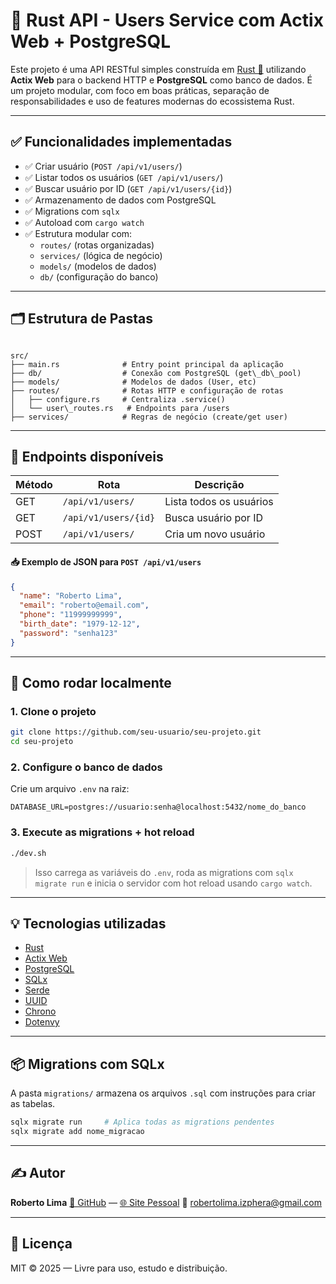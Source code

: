# 🚀 Rust API - Users Service com Actix Web + PostgreSQL

Este projeto é uma API RESTful simples construída em [Rust 🦀](https://www.rust-lang.org/) utilizando **Actix Web** para o backend HTTP e **PostgreSQL** como banco de dados. É um projeto modular, com foco em boas práticas, separação de responsabilidades e uso de features modernas do ecossistema Rust.

---

## ✅ Funcionalidades implementadas

- ✅ Criar usuário (`POST /api/v1/users/`)
- ✅ Listar todos os usuários (`GET /api/v1/users/`)
- ✅ Buscar usuário por ID (`GET /api/v1/users/{id}`)
- ✅ Armazenamento de dados com PostgreSQL
- ✅ Migrations com `sqlx`
- ✅ Autoload com `cargo watch`
- ✅ Estrutura modular com:
  - `routes/` (rotas organizadas)
  - `services/` (lógica de negócio)
  - `models/` (modelos de dados)
  - `db/` (configuração do banco)

---

## 🗂️ Estrutura de Pastas

```

src/
├── main.rs              # Entry point principal da aplicação
├── db/                  # Conexão com PostgreSQL (get\_db\_pool)
├── models/              # Modelos de dados (User, etc)
├── routes/              # Rotas HTTP e configuração de rotas
│   ├── configure.rs     # Centraliza .service()
│   └── user\_routes.rs   # Endpoints para /users
├── services/            # Regras de negócio (create/get user)

````

---

## 🧪 Endpoints disponíveis

| Método | Rota                     | Descrição                  |
|--------|--------------------------|----------------------------|
| GET    | `/api/v1/users/`         | Lista todos os usuários    |
| GET    | `/api/v1/users/{id}`     | Busca usuário por ID       |
| POST   | `/api/v1/users/`         | Cria um novo usuário       |

#### 📥 Exemplo de JSON para `POST /api/v1/users`

```json
{
  "name": "Roberto Lima",
  "email": "roberto@email.com",
  "phone": "11999999999",
  "birth_date": "1979-12-12",
  "password": "senha123"
}
````

---

## 🔧 Como rodar localmente

### 1. Clone o projeto

```bash
git clone https://github.com/seu-usuario/seu-projeto.git
cd seu-projeto
```

### 2. Configure o banco de dados

Crie um arquivo `.env` na raiz:

```env
DATABASE_URL=postgres://usuario:senha@localhost:5432/nome_do_banco
```

### 3. Execute as migrations + hot reload

```bash
./dev.sh
```

> Isso carrega as variáveis do `.env`, roda as migrations com `sqlx migrate run` e inicia o servidor com hot reload usando `cargo watch`.

---

## 💡 Tecnologias utilizadas

* [Rust](https://www.rust-lang.org/)
* [Actix Web](https://actix.rs/)
* [PostgreSQL](https://www.postgresql.org/)
* [SQLx](https://docs.rs/sqlx/)
* [Serde](https://serde.rs/)
* [UUID](https://crates.io/crates/uuid)
* [Chrono](https://crates.io/crates/chrono)
* [Dotenvy](https://crates.io/crates/dotenvy)

---

## 📦 Migrations com SQLx

A pasta `migrations/` armazena os arquivos `.sql` com instruções para criar as tabelas.

```bash
sqlx migrate run     # Aplica todas as migrations pendentes
sqlx migrate add nome_migracao
```

---

## ✍️ Autor

**Roberto Lima**
[🔗 GitHub](https://github.com/robertolima-dev) — [🌐 Site Pessoal](https://robertolima-developer.vercel.app/)
📧 [robertolima.izphera@gmail.com](mailto:robertolima.izphera@gmail.com)

---

## 📜 Licença

MIT © 2025 — Livre para uso, estudo e distribuição.
